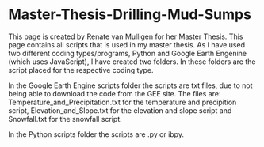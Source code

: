 # Master-Thesis-Drilling-Mud-Sumps
This page is created by Renate van Mulligen for her Master Thesis.
This page contains all scripts that is used in my master thesis.
As I have used two different coding types/programs, Python and Google Earth Engenine (which uses JavaScript), I have created two folders.
In these folders are the script placed for the respective coding type.

In the Google Earth Engine scripts folder the scripts are txt files, due to not being able to download the code from the GEE site.
The files are: Temperature_and_Precipitation.txt for the temperature and precipition script, Elevation_and_Slope.txt for the elevation and slope script
and Snowfall.txt for the snowfall script.

In the Python scripts folder the scripts are .py or ibpy. 
